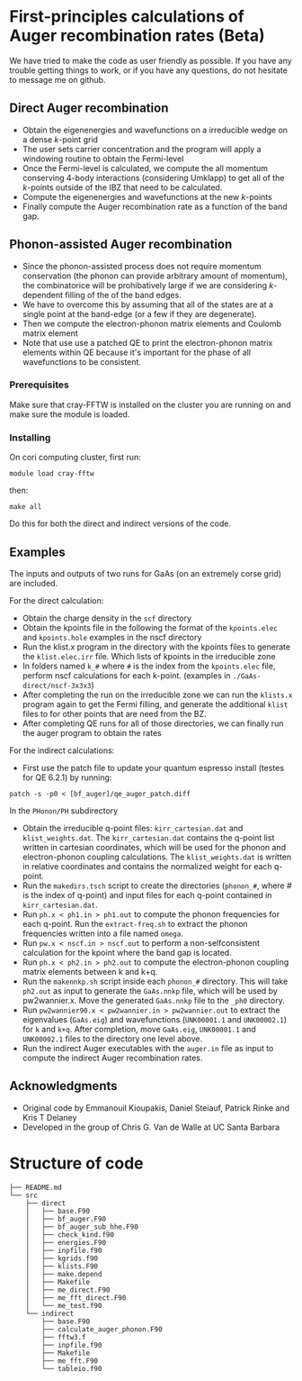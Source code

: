 # First-principles calculations of Auger recombination rates (Beta)

We have tried to make the code as user friendly as possible. If you have any trouble getting things to work, or if you have any questions, do not hesitate to message me on github.

## Direct Auger recombination

- Obtain the eigenenergies and wavefunctions on a irreducible wedge on a dense *k*-point grid
- The user sets carrier concentration and the program will apply a windowing routine to obtain the Fermi-level
- Once the Fermi-level is calculated, we compute the all momentum conserving 4-body interactions (considering Umklapp) to get all of the *k*-points outside of the IBZ that need to be calculated. 
- Compute the eigenenergies and wavefunctions at the new *k*-points
- Finally compute the Auger recombination rate as a function of the band gap.

## Phonon-assisted Auger recombination

- Since the phonon-assisted process does not require momentum conservation (the phonon can provide arbitrary amount of momentum), the combinatorice will be prohibatively large if we are considering *k*-dependent filling of the of the band edges.
- We have to overcome this by assuming that all of the states are at a single point at the band-edge (or a few if they are degenerate).
- Then we compute the electron-phonon matrix elements and Coulomb matrix element
- Note that use use a patched QE to print the electron-phonon matrix elements within QE because it's important for the phase of all wavefunctions to be consistent.

### Prerequisites

Make sure that cray-FFTW is installed on the cluster you are running on and make sure the module is loaded.

### Installing

On cori computing cluster, first run:
```
module load cray-fftw
```
then:
```
make all
```

Do this for both the direct and indirect versions of the code.

## Examples

The inputs and outputs of two runs for GaAs (on an extremely corse grid) are included.

For the direct calculation:

- Obtain the charge density in the `scf` directory
- Obtain the kpoints file in the following the format of the `kpoints.elec` and `kpoints.hole` examples in the nscf directory
- Run the klist.x program in the directory with the kpoints files to generate the `klist.elec.irr` file. Which lists of kpoints in the irreducible zone
- In folders named `k_#` where `#` is the index from the `kpoints.elec` file, perform nscf calculations for each k-point.  (examples in `./GaAs-direct/nscf-3x3x3`)
- After completing the run on the irreducible zone we can run the `klists.x` program again to get the Fermi filling, and generate the additional `klist` files to for other points that are need from the BZ.
- After completing QE runs for all of those directories, we can finally run the auger program to obtain the rates

For the indirect calculations:

- First use the patch file to update your quantum espresso install (testes for QE 6.2.1) by running:
```
patch -s -p0 < [bf_auger]/qe_auger_patch.diff
```

In the `PHonon/PH` subdirectory

- Obtain the irreducible q-point files: `kirr_cartesian.dat` and `klist_weights.dat`. The `kirr_cartesian.dat` contains the q-point list written in cartesian coordinates, which will be used for the phonon and electron-phonon coupling calculations. The `klist_weights.dat` is written in relative coordinates and contains the normalized weight for each q-point.
- Run the `makedirs.tsch` script to create the directories (`phonon_#`, where # is the index of q-point) and input files for each q-point contained in `kirr_cartesian.dat`.
- Run `ph.x < ph1.in > ph1.out` to compute the phonon frequencies for each q-point. Run the `extract-freq.sh` to extract the phonon frequencies written into a file named `omega`.
- Run `pw.x < nscf.in > nscf.out` to perform a non-selfconsistent calculation for the kpoint where the band gap is located.
- Run `ph.x < ph2.in > ph2.out` to compute the electron-phonon coupling matrix elements between k and k+q.
- Run the `makennkp.sh` script inside each `phonon_#` directory. This will take `ph2.out` as input to generate the `GaAs.nnkp` file, which will be used by pw2wannier.x. Move the generated `GaAs.nnkp` file to the `_ph0` directory.
- Run `pw2wannier90.x < pw2wannier.in > pw2wannier.out` to extract the eigenvalues (`GaAs.eig`) and wavefunctions (`UNK00001.1` and `UNK00002.1`) for `k` and `k+q`. After completion, move `GaAs.eig`, `UNK00001.1` and `UNK00002.1` files to the directory one level above.
- Run the indirect Auger executables with the `auger.in` file as input to compute the indirect Auger recombination rates.

## Acknowledgments

* Original code by Emmanouil Kioupakis, Daniel Steiauf, Patrick Rinke and Kris T Delaney
* Developed in the group of Chris G. Van de Walle at UC Santa Barbara

# Structure of code

```
├── README.md
└── src
    ├── direct
    │   ├── base.F90
    │   ├── bf_auger.F90
    │   ├── bf_auger_sub_hhe.F90
    │   ├── check_kind.f90
    │   ├── energies.F90
    │   ├── inpfile.f90
    │   ├── kgrids.f90
    │   ├── klists.F90
    │   ├── make.depend
    │   ├── Makefile
    │   ├── me_direct.F90
    │   ├── me_fft_direct.F90
    │   └── me_test.f90
    └── indirect
        ├── base.F90
        ├── calculate_auger_phonon.F90
        ├── fftw3.f
        ├── inpfile.f90
        ├── Makefile
        ├── me_fft.F90
        └── tableio.f90
```
